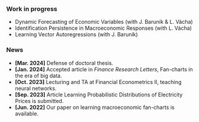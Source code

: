 <!-- <h1 id="news"></h1> -->
<!-- <h2 style="margin: 60px 0px -15px;">News</h2> -->
<!-- <h2>News</h2> -->

### Work in progress

- Dynamic Forecasting of Economic Variables (with J. Baruník & L. Vácha)
- Identification Persistence in Macroeconomic Responses (with L. Vácha)
- Learning Vector Autoregressions (with J. Baruník)

### News

- **[Mar. 2024]** Defense of doctoral thesis.
- **[Jan. 2024]** Accepted article in *Finance Research Letters*, Fan-charts in the era of big data.
- **[Oct. 2023]** Lecturing and TA at Financial Econometrics II, teaching neural networks.
- **[Sep. 2023]** Article Learning Probabilistic Distributions of Electricity Prices is submitted.
- **[Jun. 2022]** Our paper on learning macroeconomic fan-charts is available.
